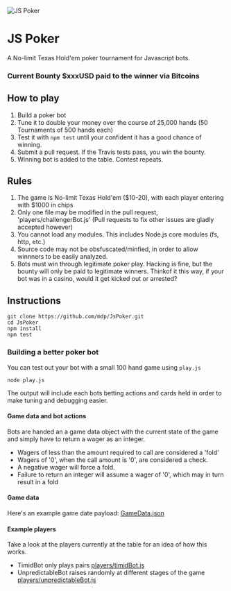 ![JS Poker](http://img.mdp.im.s3.amazonaws.com/2013m18Untitled_7u9swn.jpg)

# JS Poker

A No-limit Texas Hold'em poker tournament for Javascript bots.

### Current Bounty $xxxUSD paid to the winner via Bitcoins

## How to play

1. Build a poker bot
1. Tune it to double your money over the course of 25,000 hands (50 Tournaments of 500 hands each)
1. Test it with `npm test` until your confident it has a good chance of winning.
1. Submit a pull request. If the Travis tests pass, you win the bounty.
1. Winning bot is added to the table. Contest repeats.

## Rules

1. The game is No-limit Texas Hold'em ($10-20), with each player entering with $1000 in chips
1. Only one file may be modified in the pull request, 'players/challengerBot.js' (Pull requests to fix other issues are gladly accepted however)
1. You cannot load any modules. This includes Node.js core modules (fs, http, etc.)
1. Source code may not be obsfuscated/minfied, in order to allow winnners to be easily analyzed.
1. Bots must win through legitimate poker play. Hacking is fine, but the bounty will only be paid to legitimate winners. Thinkof it this way, if your bot was in a casino, would it get kicked out or arrested?

## Instructions

    git clone https://github.com/mdp/JsPoker.git
    cd JsPoker
    npm install
    npm test

### Building a better poker bot

You can test out your bot with a small 100 hand game using `play.js`

    node play.js

The output will include each bots betting actions and cards held in order
to make tuning and debugging easier.

#### Game data and bot actions

Bots are handed an a game data object with the current state of the game and simply have
to return a wager as an integer.

- Wagers of less than the amount required to call are considered a 'fold'
- Wagers of '0', when the call amount is '0', are considered a check.
- A negative wager will force a fold.
- Failure to return an integer will assume a wager of '0', which may in turn result in a fold

#### Game data

Here's an example game date payload: [GameData.json](https://gist.github.com/mdp/050cd82f651eb9f9b9c8)

#### Example players

Take a look at the players currently at the table for an idea of how this works.

- TimidBot only plays pairs [players/timidBot.js](players/timidBot.js)
- UnpredictableBot raises randomly at different stages of the game [players/unpredictableBot.js](players/unpredictableBot.js)

